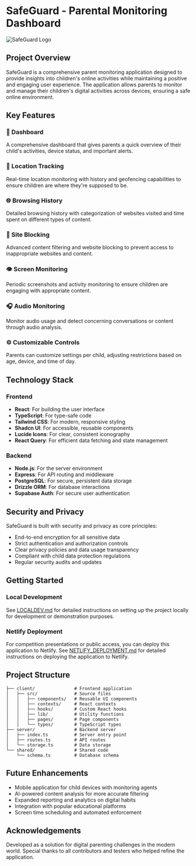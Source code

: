 # SafeGuard - Parental Monitoring Dashboard

![SafeGuard Logo](client/public/logo.png)

## Project Overview

SafeGuard is a comprehensive parent monitoring application designed to provide insights into children's online activities while maintaining a positive and engaging user experience. The application allows parents to monitor and manage their children's digital activities across devices, ensuring a safe online environment.

## Key Features

### 📱 Dashboard
A comprehensive dashboard that gives parents a quick overview of their child's activities, device status, and important alerts.

### 📍 Location Tracking
Real-time location monitoring with history and geofencing capabilities to ensure children are where they're supposed to be.

### 🌐 Browsing History
Detailed browsing history with categorization of websites visited and time spent on different types of content.

### 🚫 Site Blocking
Advanced content filtering and website blocking to prevent access to inappropriate websites and content.

### 👁️ Screen Monitoring
Periodic screenshots and activity monitoring to ensure children are engaging with appropriate content.

### 🎧 Audio Monitoring
Monitor audio usage and detect concerning conversations or content through audio analysis.

### ⚙️ Customizable Controls
Parents can customize settings per child, adjusting restrictions based on age, device, and time of day.

## Technology Stack

### Frontend
- **React**: For building the user interface
- **TypeScript**: For type-safe code
- **Tailwind CSS**: For modern, responsive styling
- **Shadcn UI**: For accessible, reusable components
- **Lucide Icons**: For clear, consistent iconography
- **React Query**: For efficient data fetching and state management

### Backend
- **Node.js**: For the server environment
- **Express**: For API routing and middleware
- **PostgreSQL**: For secure, persistent data storage
- **Drizzle ORM**: For database interactions
- **Supabase Auth**: For secure user authentication

## Security and Privacy

SafeGuard is built with security and privacy as core principles:

- End-to-end encryption for all sensitive data
- Strict authentication and authorization controls
- Clear privacy policies and data usage transparency
- Compliant with child data protection regulations
- Regular security audits and updates

## Getting Started

### Local Development
See [LOCALDEV.md](LOCALDEV.md) for detailed instructions on setting up the project locally for development or demonstration purposes.

### Netlify Deployment
For competition presentations or public access, you can deploy this application to Netlify.
See [NETLIFY_DEPLOYMENT.md](NETLIFY_DEPLOYMENT.md) for detailed instructions on deploying the application to Netlify.

## Project Structure

```
├── client/               # Frontend application
│   ├── src/              # Source files
│   │   ├── components/   # Reusable UI components
│   │   ├── contexts/     # React contexts
│   │   ├── hooks/        # Custom React hooks
│   │   ├── lib/          # Utility functions
│   │   ├── pages/        # Page components
│   │   └── types/        # TypeScript types
├── server/               # Backend server
│   ├── index.ts          # Server entry point
│   ├── routes.ts         # API routes
│   └── storage.ts        # Data storage
└── shared/               # Shared code
    └── schema.ts         # Database schema
```

## Future Enhancements

- Mobile application for child devices with monitoring agents
- AI-powered content analysis for more accurate filtering
- Expanded reporting and analytics on digital habits
- Integration with popular educational platforms
- Screen time scheduling and automated enforcement

## Acknowledgements

Developed as a solution for digital parenting challenges in the modern world. Special thanks to all contributors and testers who helped refine the application.